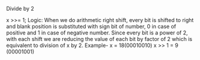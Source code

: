 Divide by 2

x >>= 1;
Logic: When we do arithmetic right shift, every bit is shifted to right and blank position is substituted with sign bit of number, 0 in case of positive and 1 in case of negative number. Since every bit is a power of 2, with each shift we are reducing the value of each bit by factor of 2 which is equivalent to division of x by 2.
Example-
x = 18(00010010)
x >> 1 = 9 (00001001)